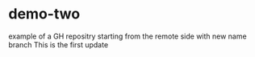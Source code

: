 # demo-two
example of a GH repositry starting from the remote side with new name branch
This is the first update

